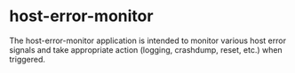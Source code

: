 # host-error-monitor

The host-error-monitor application is intended to monitor various host error
signals and take appropriate action (logging, crashdump, reset, etc.) when
triggered.
